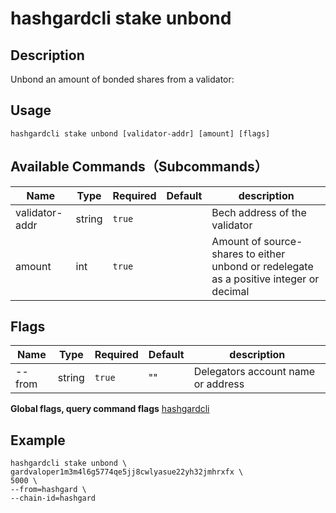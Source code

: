 # hashgardcli stake unbond

## Description 

Unbond an amount of bonded shares from a validator:

## Usage

```
hashgardcli stake unbond [validator-addr] [amount] [flags]
```

## Available Commands（Subcommands）

|     Name      | Type  | Required| Default| description         |
| -------------- | ------ | -------- | ------ | ------------------- |
| validator-addr | string | `true`     |        | Bech address of the validator |
| amount         | int    | `true`     |        | Amount of source-shares to either unbond or redelegate as a positive integer or decimal|

## Flags

| Name   | Type  | Required| Default| description          |
| ------ | ------ | -------- | ------ | -------------------- |
| --from | string | `true`     | ""     | Delegators account name or address|

**Global flags, query command flags** [hashgardcli](../README.md)

## Example

```shell
hashgardcli stake unbond \
gardvaloper1m3m4l6g5774qe5jj8cwlyasue22yh32jmhrxfx \
5000 \
--from=hashgard \
--chain-id=hashgard
```
